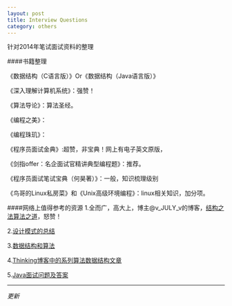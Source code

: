 ```yaml
---
layout: post
title: Interview Questions
category: others
---
```

针对2014年笔试面试资料的整理  

####书籍整理

《数据结构（C语言版）》Or《数据结构（Java语言版）》

《深入理解计算机系统》：强赞！

《算法导论》：算法圣经。

《编程之美》：

《编程珠玑》：

《程序员面试金典》:超赞，非宝典！网上有电子英文原版，

《剑指offer：名企面试官精讲典型编程题》：推荐。

《程序员面试笔试宝典（何昊著）》：一般，知识梳理级别

《鸟哥的Linux私房菜》和《Unix高级环境编程》：linux相关知识，加分项。

####网络上值得参考的资源
1.全而广，高大上，博主@v_JULY_v的博客，[结构之法算法之道](http://blog.csdn.net/v_july_v)，怒赞！


2.[设计模式的总结](http://blog.csdn.net/xtwolf008/article/details/8807006)


3.[数据结构和算法](http://www.cnblogs.com/chinazhangjie/category/263772.html)


4.[Thinking博客中的系列算法数据结构文章](http://www.ahathinking.com/archives/51.html)


5.[Java面试问题及答案](http://www.journaldev.com/java-interview-questions "java-interview-questions")

- - -
*更新*